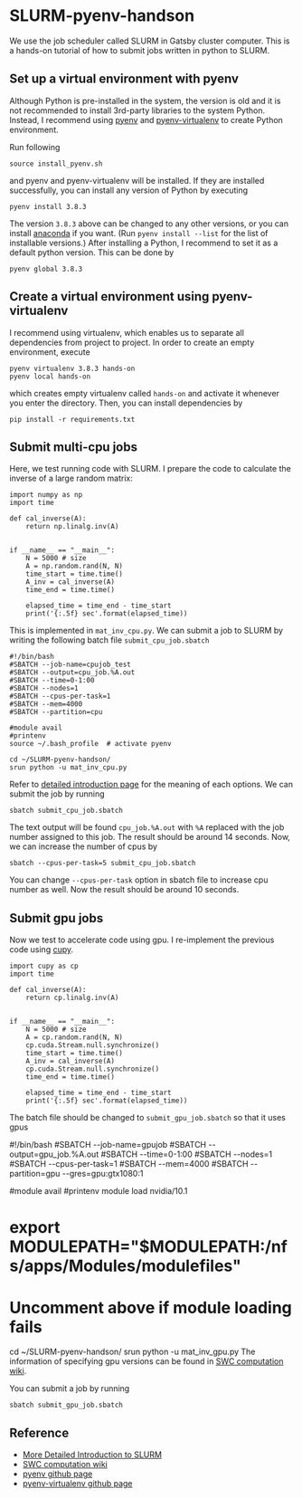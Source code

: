 # SLURM-pyenv-handson

We use the job scheduler called SLURM in Gatsby cluster computer. This is a hands-on tutorial of how to submit jobs written in python to SLURM.

## Set up a virtual environment with pyenv 

Although Python is pre-installed in the system, the version is old and it is not recommended to install 3rd-party libraries to the system Python. Instead, I recommend using [pyenv](https://github.com/pyenv/pyenv) and [pyenv-virtualenv](https://github.com/pyenv/pyenv-virtualenv) to create Python environment.

Run following
```[bash]
source install_pyenv.sh
```
and pyenv and pyenv-virtualenv will be installed. If they are installed successfully, you can install any version of Python by executing

```[bash]
pyenv install 3.8.3
```

The version `3.8.3` above can be changed to any other versions, or you can install [anaconda](https://www.anaconda.com/) if you want. (Run `pyenv install --list` for the list of installable versions.) After installing a Python, I recommend to set it as a default python version. This can be done by
```[bash]
pyenv global 3.8.3
```

## Create a virtual environment using pyenv-virtualenv

I recommend using virtualenv, which enables us to separate all dependencies from project to project. In order to create an empty environment, execute

```[bash]
pyenv virtualenv 3.8.3 hands-on
pyenv local hands-on
```
which creates empty virtualenv called `hands-on` and activate it whenever you enter the directory. Then, you can install dependencies by
```[bash]
pip install -r requirements.txt
```

## Submit multi-cpu jobs

Here, we test running code with SLURM. I prepare the code to calculate the inverse of a large random matrix:

```[python]
import numpy as np
import time

def cal_inverse(A):
    return np.linalg.inv(A)


if __name__ == "__main__":
    N = 5000 # size
    A = np.random.rand(N, N)
    time_start = time.time()
    A_inv = cal_inverse(A)
    time_end = time.time()

    elapsed_time = time_end - time_start  
    print('{:.5f} sec'.format(elapsed_time))
```
This is implemented in `mat_inv_cpu.py`. We can submit a job to SLURM by writing the following batch file `submit_cpu_job.sbatch`

```
#!/bin/bash
#SBATCH --job-name=cpujob_test
#SBATCH --output=cpu_job.%A.out
#SBATCH --time=0-1:00
#SBATCH --nodes=1
#SBATCH --cpus-per-task=1
#SBATCH --mem=4000
#SBATCH --partition=cpu

#module avail
#printenv
source ~/.bash_profile  # activate pyenv

cd ~/SLURM-pyenv-handson/
srun python -u mat_inv_cpu.py
```
Refer to [detailed introduction page](https://github.com/jamenendez11/Gatsby-Cluster-Tutorial) for the meaning of each options. We can submit the job by running
```
sbatch submit_cpu_job.sbatch
```
The text output will be found `cpu_job.%A.out` with `%A` replaced with the job number assigned to this job. The result should be around 14 seconds. Now, we can increase the number of cpus by
```
sbatch --cpus-per-task=5 submit_cpu_job.sbatch
```
You can change `--cpus-per-task` option in sbatch file to increase cpu number as well. Now the result should be around 10 seconds. 

## Submit gpu jobs

Now we test to accelerate code using gpu. I re-implement the previous code using [cupy](https://github.com/cupy/cupy).
```
import cupy as cp
import time

def cal_inverse(A):
    return cp.linalg.inv(A)


if __name__ == "__main__":
    N = 5000 # size
    A = cp.random.rand(N, N)
    cp.cuda.Stream.null.synchronize()
    time_start = time.time()
    A_inv = cal_inverse(A)
    cp.cuda.Stream.null.synchronize()
    time_end = time.time()

    elapsed_time = time_end - time_start  
    print('{:.5f} sec'.format(elapsed_time))
```
The batch file should be changed to `submit_gpu_job.sbatch` so that it uses gpus

#!/bin/bash
#SBATCH --job-name=gpujob
#SBATCH --output=gpu_job.%A.out
#SBATCH --time=0-1:00
#SBATCH --nodes=1
#SBATCH --cpus-per-task=1
#SBATCH --mem=4000
#SBATCH --partition=gpu --gres=gpu:gtx1080:1

#module avail
#printenv
module load nvidia/10.1

# export MODULEPATH="$MODULEPATH:/nfs/apps/Modules/modulefiles"
# Uncomment above if module loading fails

cd ~/SLURM-pyenv-handson/
srun python -u mat_inv_gpu.py
The information of specifying gpu versions can be found in [SWC computation wiki](https://wiki.ucl.ac.uk/display/SSC/High-Performance+Computing).

You can submit a job by running
```
sbatch submit_gpu_job.sbatch
```


## Reference
- [More Detailed Introduction to SLURM](https://github.com/jamenendez11/Gatsby-Cluster-Tutorial)  
- [SWC computation wiki](https://wiki.ucl.ac.uk/display/SSC/High-Performance+Computing)
- [pyenv github page](https://github.com/pyenv/pyenv)
- [pyenv-virtualenv github page](https://github.com/pyenv/pyenv-virtualenv)